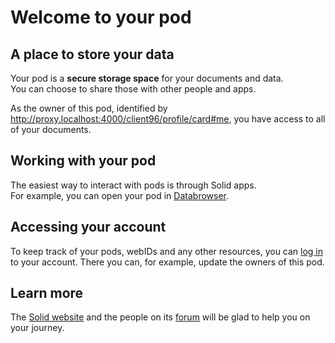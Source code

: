 # Welcome to your pod

## A place to store your data

Your pod is a **secure storage space** for your documents and data.
<br>
You can choose to share those with other people and apps.

As the owner of this pod,
identified
by <a href="http://proxy.localhost:4000/client96/profile/card#me">http://proxy.localhost:4000/client96/profile/card#me</a>,
you have access to all of your documents.

## Working with your pod

The easiest way to interact with pods
is through Solid apps.
<br>
For example,
you can open your pod
in [Databrowser](https://solidos.github.io/mashlib/dist/browse.html?uri=http://proxy.localhost:4000/client96/).

## Accessing your account

To keep track of your pods, webIDs and any other resources,
you can [log in](http://proxy.localhost:4000/.account/) to your account.
There you can, for example, update the owners of this pod.

## Learn more

The [Solid website](https://solidproject.org/)
and the people on its [forum](https://forum.solidproject.org/)
will be glad to help you on your journey.
